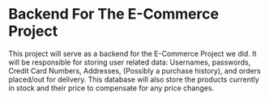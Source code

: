<h1>Backend For The E-Commerce Project</h1>

<p>This project will serve as a backend for the E-Commerce Project we did. It will be responsible for storing user related data: Usernames, passwords, Credit Card Numbers, Addresses, (Possibly a purchase history), and orders placed/out for delivery.  This database will also store the products currently in stock and their price to compensate for any price changes.</p>
